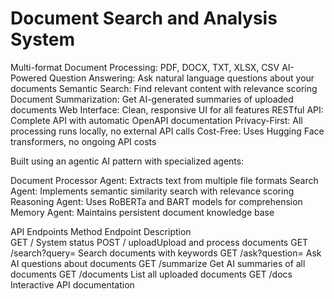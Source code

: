 ﻿# Document Search and Analysis System

Multi-format Document Processing: PDF, DOCX, TXT, XLSX, CSV
AI-Powered Question Answering: Ask natural language questions about your documents
Semantic Search: Find relevant content with relevance scoring
Document Summarization: Get AI-generated summaries of uploaded documents
Web Interface: Clean, responsive UI for all features
RESTful API: Complete API with automatic OpenAPI documentation
Privacy-First: All processing runs locally, no external API calls
Cost-Free: Uses Hugging Face transformers, no ongoing API costs


Built using an agentic AI pattern with specialized agents:

Document Processor Agent: Extracts text from multiple file formats
Search Agent: Implements semantic similarity search with relevance scoring
Reasoning Agent: Uses RoBERTa and BART models for comprehension
Memory Agent: Maintains persistent document knowledge base

API Endpoints
Method    Endpoint                Description  
GET        /                        System status
POST      /                         uploadUpload and process documents
GET       /search?query=<term>      Search documents with keywords
GET      /ask?question=<text>       Ask AI questions about documents
GET      /summarize                 Get AI summaries of all documents
GET      /documents                 List all uploaded documents
GET      /docs                      Interactive API documentation
